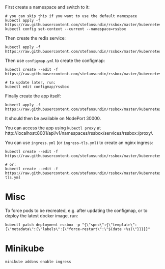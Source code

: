 First create a namespace and switch to it:
```
# you can skip this if you want to use the default namespace
kubectl apply -f https://raw.githubusercontent.com/stefansundin/rssbox/master/kubernetes/namespace.yml
kubectl config set-context --current --namespace=rssbox
```

Then create the redis service:
```
kubectl apply -f https://raw.githubusercontent.com/stefansundin/rssbox/master/kubernetes/redis.yml
```

Then use `configmap.yml` to create the configmap:
```
kubectl create --edit -f https://raw.githubusercontent.com/stefansundin/rssbox/master/kubernetes/configmap.yml

# to update later, run:
kubectl edit configmap/rssbox
```

Finally create the app itself:
```
kubectl apply -f https://raw.githubusercontent.com/stefansundin/rssbox/master/kubernetes/rssbox.yml
```

It should then be available on NodePort 30000.

You can access the app using `kubectl proxy` at http://localhost:8001/api/v1/namespaces/rssbox/services/rssbox:/proxy/.

You can use `ingress.yml` (or `ingress-tls.yml`) to create an nginx ingress:
```
kubectl create --edit -f https://raw.githubusercontent.com/stefansundin/rssbox/master/kubernetes/ingress.yml

# or:
kubectl create --edit -f https://raw.githubusercontent.com/stefansundin/rssbox/master/kubernetes/ingress-tls.yml
```

# Misc

To force pods to be recreated, e.g. after updating the configmap, or to deploy the latest docker image, run:
```
kubectl patch deployment rssbox -p "{\"spec\":{\"template\":{\"metadata\":{\"labels\":{\"force-restart\":\"$(date +%s)\"}}}}}"
```

# Minikube

```
minikube addons enable ingress
```
